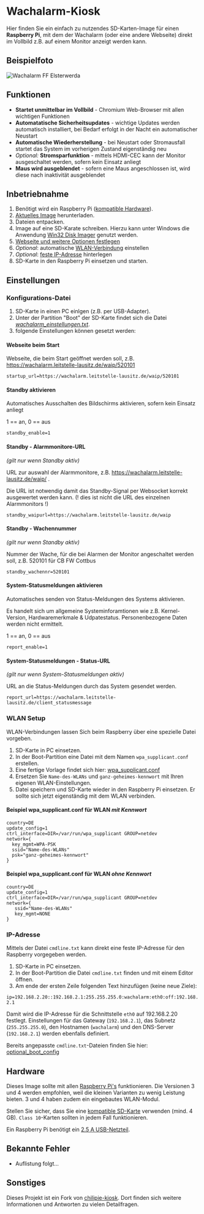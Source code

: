# Wachalarm-Kiosk

Hier finden Sie ein einfach zu nutzendes SD-Karten-Image für einen **Raspberry Pi**, mit dem der Wachalarm (oder eine andere Webseite) direkt im Vollbild z.B. auf einem Monitor anzeigt werden kann. 

## Beispielfoto

![Wachalarm FF Elsterwerda](https://user-images.githubusercontent.com/19272095/89555705-ae166100-d810-11ea-99d6-089c08687a14.png)

## Funktionen

- **Startet unmittelbar im Vollbild** - Chromium Web-Browser mit allen wichtigen Funktionen
- **Automatatische Sicherheitsupdates** - wichtige Updates werden automatisch installiert, bei Bedarf erfolgt in der Nacht ein automatischer Neustart
- **Automatische Wiederherstellung** - bei Neustart oder Stromausfall startet das System im vorherigen Zustand eigenständig neu
- *Optional:* **Stromsparfunktion** - mittels HDMI-CEC kann der Monitor ausgeschaltet werden, sofern kein Einsatz anliegt
- **Maus wird ausgeblendet** - sofern eine Maus angeschlossen ist, wird diese nach inaktivität ausgeblendet

## Inbetriebnahme

1. Benötigt wird ein Raspberry Pi ([kompatible Hardware](#hardware)).
2. [Aktuelles Image](https://github.com/Robert-112/Wachalarm-Kiosk/releases) herunterladen.
3. Dateien entpacken.
4. Image auf eine SD-Karate schreiben. Hierzu kann unter Windows die Anwendung [Win32 Disk Imager](https://sourceforge.net/projects/win32diskimager/) genutzt werden.
6. [Webseite und weitere Optionen festlegen](#konfigurations-datei)
7. *Optional*: automatische [WLAN-Verbindung](#wlan-setup) einstellen
8. *Optional*: [feste IP-Adresse](#ip-adresse) hinterlegen
9. SD-Karte in den Raspberry Pi einsetzen und starten.

## Einstellungen

### Konfigurations-Datei

1. SD-Karte in einen PC einlgen (z.B. per USB-Adapter).
2. Unter der Partition "Boot" der SD-Karte findet sich die Datei *[wachalarm_einstellungen.txt](https://github.com/Robert-112/Wachalarm-Kiosk/blob/custom/home/wachalarm_einstellungen.txt)*.
3. folgende Einstellungen können gesetzt werden:


#### Webseite beim Start
Webseite, die beim Start geöffnet werden soll, z.B. https://wachalarm.leitstelle-lausitz.de/waip/520101
```
startup_url=https://wachalarm.leitstelle-lausitz.de/waip/520101
```

#### Standby aktivieren
Automatisches Ausschalten des Bildschirms aktivieren, sofern kein Einsatz anliegt

1 == an, 0 == aus
```
standby_enable=1
```

#### Standby - Alarmmonitore-URL
*(gilt nur wenn Standby aktiv)*

URL zur auswahl der Alarmmonitore, z.B. https://wachalarm.leitstelle-lausitz.de/waip/ .

Die URL ist notwendig damit das Standby-Signal per Websocket korrekt ausgewertet werden kann.
(! dies ist nicht die URL des einzelnen Alarmmonitors !)
```
standby_waipurl=https://wachalarm.leitstelle-lausitz.de/waip
```

#### Standby - Wachennummer
*(gilt nur wenn Standby aktiv)*

Nummer der Wache, für die bei Alarmen der Monitor angeschaltet werden soll, z.B. 520101 für CB FW Cottbus
```
standby_wachennr=520101
```

#### System-Statusmeldungen aktivieren
Automatisches senden von Status-Meldungen des Systems aktivieren. 

Es handelt sich um allgemeine Systeminforamtionen wie z.B. Kernel-Version, Hardwaremerkmale & Udpatestatus. Personenbezogene Daten werden nicht ermittelt.

1 == an, 0 == aus
```
report_enable=1
```

#### System-Statusmeldungen - Status-URL
*(gilt nur wenn System-Statusmeldungen aktiv)*

URL an die Status-Meldungen durch das System gesendet werden.
```
report_url=https://wachalarm.leitstelle-lausitz.de/client_statusmessage
```

### WLAN Setup

WLAN-Verbindungen lassen Sich beim Raspberry über eine spezielle Datei vorgeben.

1. SD-Karte in PC einsetzen.
2. In der Boot-Partition eine Datei mit dem Namen `wpa_supplicant.conf` erstellen.
3. Eine fertige Vorlage findet sich hier: [wpa_supplicant.conf](https://github.com/Robert-112/Wachalarm-Kiosk/blob/custom/optional_boot_config/wpa_supplicant.conf) 
4. Ersetzen Sie `Name-des-WLANs` und `ganz-geheimes-kennwort` mit Ihren eigenen WLAN-Einstellungen.
5. Datei speichern und SD-Karte wieder in den Raspberry Pi einsetzen. Er sollte sich jetzt eigenständig mit dem WLAN verbinden.

#### Beispiel wpa_supplicant.conf für WLAN _mit Kennwort_
```
country=DE
update_config=1
ctrl_interface=DIR=/var/run/wpa_supplicant GROUP=netdev
network={
  key_mgmt=WPA-PSK
  ssid="Name-des-WLANs"
  psk="ganz-geheimes-kennwort"
}
```

#### Beispiel wpa_supplicant.conf für WLAN _ohne Kennwort_
```
country=DE
update_config=1
ctrl_interface=DIR=/var/run/wpa_supplicant GROUP=netdev
network={
   ssid="Name-des-WLANs"
   key_mgmt=NONE
}
```

### IP-Adresse

Mittels der Datei `cmdline.txt` kann direkt eine feste IP-Adresse für den Raspberry vorgegeben werden.

1. SD-Karte in PC einsetzen.
2. In der Boot-Partition die Datei `cmdline.txt` finden und mit einem Editor öffnen.
3. Am ende der ersten Zeile folgenden Text hinzufügen (keine neue Ziele):

```ip=192.168.2.20::192.168.2.1:255.255.255.0:wachalarm:eth0:off:192.168.2.1```

Damit wird die IP-Adresse für die Schnittstelle `eth0` auf 192.168.2.20 festlegt. Einstellungen für das Gateway (`192.168.2.1`), das Subnetz (`255.255.255.0`), den Hostnamen (`wachalarm`) und den DNS-Server (`192.168.2.1`) werden ebenfalls definiert.

Bereits angepasste `cmdline.txt`-Dateien finden Sie hier: [optional_boot_config](https://github.com/Robert-112/Wachalarm-Kiosk/blob/custom/optional_boot_config) 

## Hardware

Dieses Image sollte mit allen [Raspberry Pi's](https://www.raspberrypi.org/products/) funktionieren. Die Versionen 3 und 4 werden empfohlen, weil die kleinen Varianten zu wenig Leistung bieten. 3 und 4 haben zudem ein eingebautes WLAN-Modul.

Stellen Sie sicher, dass Sie eine [kompatible SD-Karte](http://elinux.org/RPi_SD_cards) verwenden (mind. 4 GB). `Class 10`-Karten sollten in jedem Fall funktionieren.

Ein Raspberry Pi benötigt ein [2.5 A USB-Netzteil](https://www.raspberrypi.org/documentation/hardware/raspberrypi/power/README.md). 

## Bekannte Fehler

- Auflistung folgt...

## Sonstiges

Dieses Projekt ist ein Fork von [chilipie-kiosk](https://github.com/jareware/chilipie-kiosk). Dort finden sich weitere Informationen und Antworten zu vielen Detailfragen.
